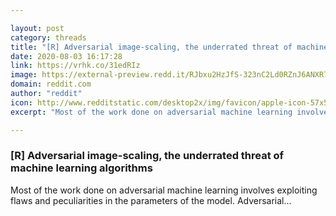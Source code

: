 ```yaml
---

layout: post
category: threads
title: "[R] Adversarial image-scaling, the underrated threat of machine learning algorithms"
date: 2020-08-03 16:17:28
link: https://vrhk.co/31edRIz
image: https://external-preview.redd.it/RJbxu2HzJfS-323nC2Ld0RZnJ6ANXR7Ko7YLyxHZhig.jpg?width=1200&height=628.272251309&auto=webp&crop=1200:628.272251309,smart&s=60b6f37749e8d4b4b30d8d5918790fe6459e821b
domain: reddit.com
author: "reddit"
icon: http://www.redditstatic.com/desktop2x/img/favicon/apple-icon-57x57.png
excerpt: "Most of the work done on adversarial machine learning involves exploiting flaws and peculiarities in the parameters of the model. Adversarial..."

---
```


### [R] Adversarial image-scaling, the underrated threat of machine learning algorithms

Most of the work done on adversarial machine learning involves exploiting flaws and peculiarities in the parameters of the model. Adversarial...
